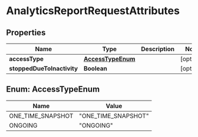 

# AnalyticsReportRequestAttributes


## Properties

| Name | Type | Description | Notes |
|------------ | ------------- | ------------- | -------------|
|**accessType** | [**AccessTypeEnum**](#AccessTypeEnum) |  |  [optional] |
|**stoppedDueToInactivity** | **Boolean** |  |  [optional] |



## Enum: AccessTypeEnum

| Name | Value |
|---- | -----|
| ONE_TIME_SNAPSHOT | &quot;ONE_TIME_SNAPSHOT&quot; |
| ONGOING | &quot;ONGOING&quot; |



